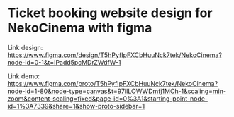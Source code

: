 # Ticket booking website design for NekoCinema with figma

Link design: https://www.figma.com/design/T5hPyfIpFXCbHuuNck7tek/NekoCinema?node-id=0-1&t=IPadd5pcMDrZWdfW-1

Link demo: https://www.figma.com/proto/T5hPyfIpFXCbHuuNck7tek/NekoCinema?node-id=1-80&node-type=canvas&t=97lILOWWDmfj1MCh-1&scaling=min-zoom&content-scaling=fixed&page-id=0%3A1&starting-point-node-id=1%3A7339&share=1&show-proto-sidebar=1
